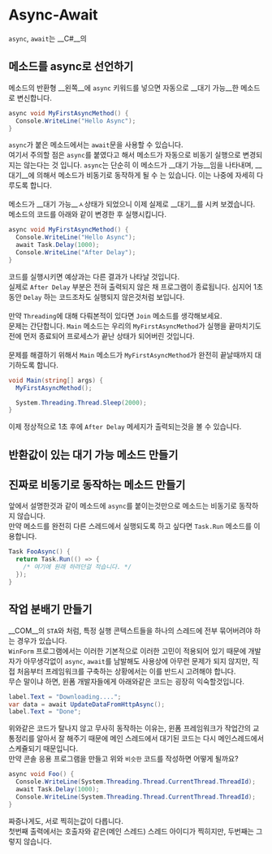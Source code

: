Async-Await
====

`async`, `await`는 __C#__의 

메소드를 async로 선언하기
----
메소드의 반환형 __왼쪽__에 `async` 키워드를 넣으면 자동으로 __대기 가능__한 메소드로 변신합니다.
```cs
async void MyFirstAsyncMethod() {
  Console.WriteLine("Hello Async");
}
```
`async`가 붙은 메소드에서는 `await`문을 사용할 수 있습니다.<br>
여기서 주의할 점은 `async`를 붙였다고 해서 메소드가 자동으로 비동기 실행으로 변경되지는 않는다는 것 입니다. `async`는 단순히 이 메소드가 __대기 가능__임을 나타내며, __대기__에 의해서 메소드가 비동기로 동작하게 될 수 는 있습니다. 이는 나중에 자세히 다루도록 합니다.<br>
<br>
메소드가 __대기 가능__ㅅ상태가 되었으니 이제 실제로 __대기__를 시켜 보겠습니다.<br>
메소드의 코드를 아래와 같이 변경한 후 실행시킵니다.
```cs
async void MyFirstAsyncMethod() {
  Console.WriteLine("Hello Async");
  await Task.Delay(1000);
  Console.WriteLine("After Delay");
}
```
코드를 실행시키면 예상과는 다른 결과가 나타날 것입니다.<br>
실제로 `After Delay` 부분은 전혀 출력되지 않은 채 프로그램이 종료됩니다. 심지어 1초동안 `Delay` 하는 코드조차도 실행되지 않은것처럼 보입니다.<br>
<br>
만약 `Threading`에 대해 다뤄본적이 있다면 `Join` 메소드를 생각해보세요.<br>
문제는 간단합니다. `Main` 메소드는 우리의 `MyFirstAsyncMethod`가 실행을 끝마치기도 전에 먼저 종료되어 프로세스가 끝난 상태가 되어버린 것입니다.<br>
<br>
문제를 해결하기 위해서 `Main` 메소드가 `MyFirstAsyncMethod`가 완전히 끝날때까지 대기하도록 합니다.
```cs
void Main(string[] args) {
  MyFirstAsyncMethod();

  System.Threading.Thread.Sleep(2000);
}
```
이제 정상적으로 1초 후에 `After Delay` 메세지가 출력되는것을 볼 수 있습니다.

반환값이 있는 대기 가능 메소드 만들기
----

진짜로 비동기로 동작하는 메소드 만들기
----
앞에서 설명한것과 같이 메소드에 `async`를 붙이는것만으로 메소드는 비동기로 동작하지 않습니다.<br>
만약 메소드를 완전히 다른 스레드에서 실행되도록 하고 싶다면 `Task.Run` 메소드를 이용합니다.
```cs
Task FooAsync() {
  return Task.Run(() => {
    /* 여기에 원래 하려던걸 적습니다. */
  });
}
```

작업 분배기 만들기
----
__COM__의 `STA`와 처럼, 특정 실행 콘텍스트들을 하나의 스레드에 전부 묶어버려야 하는 경우가 있습니다.<br>
`WinForm` 프로그램에서는 이러한 기본적으로 이러한 고민이 적용되어 있기 때문에 개발자가 아무생각없이 `async`, `await`를 남발해도 사용상에 아무런 문제가 되지 않지만,
직접 처음부터 프레임워크를 구축하는 상황에서는 이를 반드시 고려해야 합니다.<br>
무슨 말이냐 하면, 윈폼 개발자들에게 아래와같은 코드는 굉장히 익숙할것입니다.
```cs
label.Text = "Downloading....";
var data = await UpdateDataFromHttpAsync();
label.Text = "Done";
```
위와같은 코드가 탈나지 않고 무사히 동작하는 이유는, 윈폼 프레임워크가 작업간의 교통정리를 알아서 잘 해주기 때문에 메인 스레드에서 대기된 코드는 다시 메인스레드에서 스케쥴되기 때문입니다.<br>
만약 콘솔 응용 프로그램을 만들고 위와 `비슷한` 코드를 작성하면 어떻게 될까요?
```cs
async void Foo() {
  Console.WriteLine(System.Threading.Thread.CurrentThread.ThreadId);
  await Task.Delay(1000);
  Console.WriteLine(System.Threading.Thread.CurrentThread.ThreadId);
}
```
짜증나게도, 서로 찍히는값이 다릅니다.<br>
첫번째 출력에서는 호출자와 같은(메인 스레드) 스레드 아이디가 찍히지만, 두번째는 그렇지 않습니다.